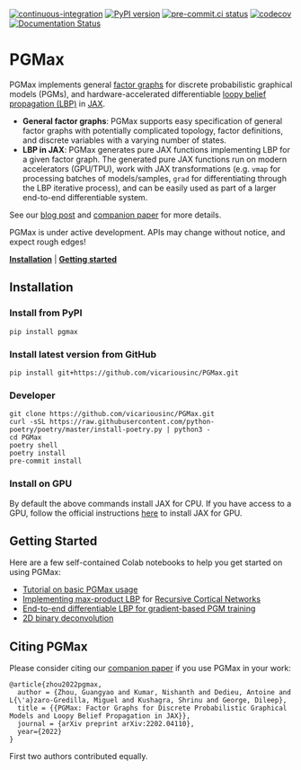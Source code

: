 [![continuous-integration](https://github.com/vicariousinc/PGMax/actions/workflows/ci.yaml/badge.svg)](https://github.com/vicariousinc/PGMax/actions/workflows/ci.yaml)
[![PyPI version](https://badge.fury.io/py/pgmax.svg)](https://badge.fury.io/py/pgmax)
[![pre-commit.ci status](https://results.pre-commit.ci/badge/github/vicariousinc/PGMax/master.svg)](https://results.pre-commit.ci/latest/github/vicariousinc/PGMax/master)
[![codecov](https://codecov.io/gh/vicariousinc/PGMax/branch/master/graph/badge.svg?token=FrRlTDCFjk)](https://codecov.io/gh/vicariousinc/PGMax)
[![Documentation Status](https://readthedocs.org/projects/pgmax/badge/?version=latest)](https://pgmax.readthedocs.io/en/latest/?badge=latest)

# PGMax

PGMax implements general [factor graphs](https://en.wikipedia.org/wiki/Factor_graph) for discrete probabilistic graphical models (PGMs), and hardware-accelerated differentiable [loopy belief propagation (LBP)](https://en.wikipedia.org/wiki/Belief_propagation) in [JAX](https://jax.readthedocs.io/en/latest/).

- **General factor graphs**: PGMax supports easy specification of general factor graphs with potentially complicated topology, factor definitions, and discrete variables with a varying number of states.
- **LBP in JAX**: PGMax generates pure JAX functions implementing LBP for a given factor graph. The generated pure JAX functions run on modern accelerators (GPU/TPU), work with JAX transformations (e.g. `vmap` for processing batches of models/samples, `grad` for differentiating through the LBP iterative process), and can be easily used as part of a larger end-to-end differentiable system.

See our [blog post](https://www.vicarious.com/posts/pgmax-factor-graphs-for-discrete-probabilistic-graphical-models-and-loopy-belief-propagation-in-jax/) and [companion paper](https://arxiv.org/abs/2202.04110) for more details.

PGMax is under active development. APIs may change without notice, and expect rough edges!

[**Installation**](#installation)
| [**Getting started**](#getting-started)

## Installation

### Install from PyPI
```
pip install pgmax
```

### Install latest version from GitHub
```
pip install git+https://github.com/vicariousinc/PGMax.git
```

### Developer
```
git clone https://github.com/vicariousinc/PGMax.git
curl -sSL https://raw.githubusercontent.com/python-poetry/poetry/master/install-poetry.py | python3 -
cd PGMax
poetry shell
poetry install
pre-commit install
```

### Install on GPU

By default the above commands install JAX for CPU. If you have access to a GPU, follow the official instructions [here](https://github.com/google/jax#pip-installation-gpu-cuda) to install JAX for GPU.

## Getting Started


Here are a few self-contained Colab notebooks to help you get started on using PGMax:

- [Tutorial on basic PGMax usage](https://colab.research.google.com/drive/1PQ9eVaOg336XzPqko-v_us3izEbjvWMW?usp=sharing)
- [Implementing max-product LBP](https://colab.research.google.com/drive/1mSffrA1WgQwgIiJQd2pLULPa5YKAOJOX?usp=sharing) for [Recursive Cortical Networks](https://www.science.org/doi/10.1126/science.aag2612)
- [End-to-end differentiable LBP for gradient-based PGM training](https://colab.research.google.com/drive/1yxDCLwhX0PVgFS7NHUcXG3ptMAY1CxMC?usp=sharing)
- [2D binary deconvolution](https://colab.research.google.com/drive/1w_ufQz0u18V_paM8pI97CO11965MduO4?usp=sharing)

## Citing PGMax

Please consider citing our [companion paper](https://arxiv.org/abs/2202.04110) if you use PGMax in your work:
```
@article{zhou2022pgmax,
  author = {Zhou, Guangyao and Kumar, Nishanth and Dedieu, Antoine and L{\'a}zaro-Gredilla, Miguel and Kushagra, Shrinu and George, Dileep},
  title = {{PGMax: Factor Graphs for Discrete Probabilistic Graphical Models and Loopy Belief Propagation in JAX}},
  journal = {arXiv preprint arXiv:2202.04110},
  year={2022}
}
```
First two authors contributed equally.

